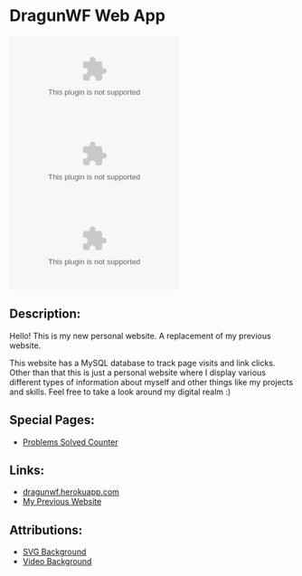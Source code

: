 # DragunWF Web App

![GitHub top language](https://img.shields.io/github/languages/top/DragunWF/dragunwf.herokuapp.com)
![Lines of code](https://img.shields.io/tokei/lines/github/DragunWF/dragunwf.herokuapp.com)
![GitHub repo size](https://img.shields.io/github/repo-size/DragunWF/dragunwf.herokuapp.com)

## Description:

Hello! This is my new personal website. A replacement of my previous website.

This website has a MySQL database to track page visits and link clicks. Other than that
this is just a personal website where I display various different types of information
about myself and other things like my projects and skills. Feel free to take a look around
my digital realm :)

## Special Pages:

- [Problems Solved Counter](https://dragunwf.up.railway.app/problems-solved)

## Links:

- [dragunwf.herokuapp.com](https://dragunwf.up.railway.app/)
- [My Previous Website](https://dragonwf.netlify.app/)

## Attributions:

- [SVG Background](https://www.svgbackgrounds.com/)
- [Video Background](https://www.pexels.com/video/changes-in-form-and-appearance-of-a-submerged-material-3163534/)

